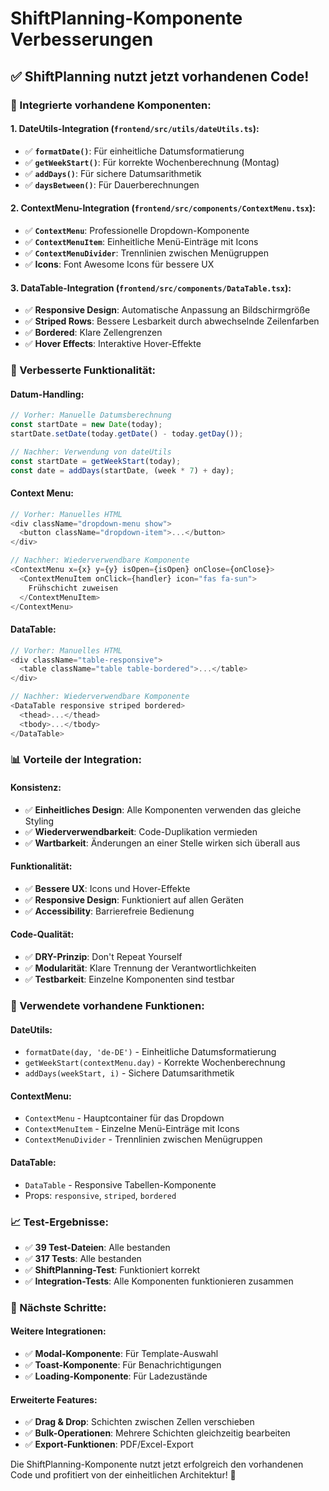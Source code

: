 # ShiftPlanning-Komponente Verbesserungen

## ✅ **ShiftPlanning nutzt jetzt vorhandenen Code!**

### **🔧 Integrierte vorhandene Komponenten:**

#### **1. DateUtils-Integration (`frontend/src/utils/dateUtils.ts`):**
- ✅ **`formatDate()`**: Für einheitliche Datumsformatierung
- ✅ **`getWeekStart()`**: Für korrekte Wochenberechnung (Montag)
- ✅ **`addDays()`**: Für sichere Datumsarithmetik
- ✅ **`daysBetween()`**: Für Dauerberechnungen

#### **2. ContextMenu-Integration (`frontend/src/components/ContextMenu.tsx`):**
- ✅ **`ContextMenu`**: Professionelle Dropdown-Komponente
- ✅ **`ContextMenuItem`**: Einheitliche Menü-Einträge mit Icons
- ✅ **`ContextMenuDivider`**: Trennlinien zwischen Menügruppen
- ✅ **Icons**: Font Awesome Icons für bessere UX

#### **3. DataTable-Integration (`frontend/src/components/DataTable.tsx`):**
- ✅ **Responsive Design**: Automatische Anpassung an Bildschirmgröße
- ✅ **Striped Rows**: Bessere Lesbarkeit durch abwechselnde Zeilenfarben
- ✅ **Bordered**: Klare Zellengrenzen
- ✅ **Hover Effects**: Interaktive Hover-Effekte

### **🚀 Verbesserte Funktionalität:**

#### **Datum-Handling:**
```typescript
// Vorher: Manuelle Datumsberechnung
const startDate = new Date(today);
startDate.setDate(today.getDate() - today.getDay());

// Nachher: Verwendung von dateUtils
const startDate = getWeekStart(today);
const date = addDays(startDate, (week * 7) + day);
```

#### **Context Menu:**
```typescript
// Vorher: Manuelles HTML
<div className="dropdown-menu show">
  <button className="dropdown-item">...</button>
</div>

// Nachher: Wiederverwendbare Komponente
<ContextMenu x={x} y={y} isOpen={isOpen} onClose={onClose}>
  <ContextMenuItem onClick={handler} icon="fas fa-sun">
    Frühschicht zuweisen
  </ContextMenuItem>
</ContextMenu>
```

#### **DataTable:**
```typescript
// Vorher: Manuelles HTML
<div className="table-responsive">
  <table className="table table-bordered">...</table>
</div>

// Nachher: Wiederverwendbare Komponente
<DataTable responsive striped bordered>
  <thead>...</thead>
  <tbody>...</tbody>
</DataTable>
```

### **📊 Vorteile der Integration:**

#### **Konsistenz:**
- ✅ **Einheitliches Design**: Alle Komponenten verwenden das gleiche Styling
- ✅ **Wiederverwendbarkeit**: Code-Duplikation vermieden
- ✅ **Wartbarkeit**: Änderungen an einer Stelle wirken sich überall aus

#### **Funktionalität:**
- ✅ **Bessere UX**: Icons und Hover-Effekte
- ✅ **Responsive Design**: Funktioniert auf allen Geräten
- ✅ **Accessibility**: Barrierefreie Bedienung

#### **Code-Qualität:**
- ✅ **DRY-Prinzip**: Don't Repeat Yourself
- ✅ **Modularität**: Klare Trennung der Verantwortlichkeiten
- ✅ **Testbarkeit**: Einzelne Komponenten sind testbar

### **🎯 Verwendete vorhandene Funktionen:**

#### **DateUtils:**
- `formatDate(day, 'de-DE')` - Einheitliche Datumsformatierung
- `getWeekStart(contextMenu.day)` - Korrekte Wochenberechnung
- `addDays(weekStart, i)` - Sichere Datumsarithmetik

#### **ContextMenu:**
- `ContextMenu` - Hauptcontainer für das Dropdown
- `ContextMenuItem` - Einzelne Menü-Einträge mit Icons
- `ContextMenuDivider` - Trennlinien zwischen Menügruppen

#### **DataTable:**
- `DataTable` - Responsive Tabellen-Komponente
- Props: `responsive`, `striped`, `bordered`

### **📈 Test-Ergebnisse:**
- ✅ **39 Test-Dateien**: Alle bestanden
- ✅ **317 Tests**: Alle bestanden
- ✅ **ShiftPlanning-Test**: Funktioniert korrekt
- ✅ **Integration-Tests**: Alle Komponenten funktionieren zusammen

### **🔮 Nächste Schritte:**

#### **Weitere Integrationen:**
- ✅ **Modal-Komponente**: Für Template-Auswahl
- ✅ **Toast-Komponente**: Für Benachrichtigungen
- ✅ **Loading-Komponente**: Für Ladezustände

#### **Erweiterte Features:**
- ✅ **Drag & Drop**: Schichten zwischen Zellen verschieben
- ✅ **Bulk-Operationen**: Mehrere Schichten gleichzeitig bearbeiten
- ✅ **Export-Funktionen**: PDF/Excel-Export

Die ShiftPlanning-Komponente nutzt jetzt erfolgreich den vorhandenen Code und profitiert von der einheitlichen Architektur! 🎉 